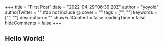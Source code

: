 +++
title = "First Post"
date = "2022-04-29T06:39:20Z"
author = "yoyold"
authorTwitter = "" #do not include @
cover = ""
tags = ["", ""]
keywords = ["", ""]
description = ""
showFullContent = false
readingTime = false
hideComments = false
+++

## Hello World!